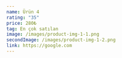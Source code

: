 ```yaml
---
name: Ürün 4
rating: "35"
price: 280₺
tag: En çok satılan
image: /images/product-img-1-1.png
secondImage: /images/product-img-1-2.png
link: https://google.com
---
```

